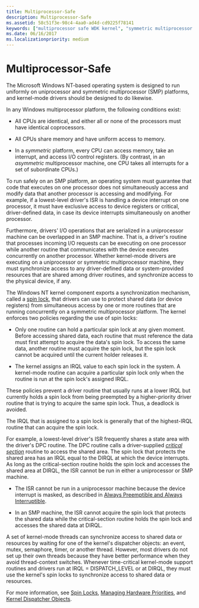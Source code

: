 ```yaml
---
title: Multiprocessor-Safe
description: Multiprocessor-Safe
ms.assetid: 58c51f3e-98c4-4aa0-ad4d-cd9225f78141
keywords: ["multiprocessor safe WDK kernel", "symmetric multiprocessor platforms WDK kernel", "SMP WDK kernel", "spin locks WDK kernel", "synchronization WDK kernel , multiprocessor safe", "symmetric platforms WDK kernel", "locking WDK kernel", "deadlocks WDK kernel", "critical section routines WDK kernel", "shared data protections WDK kernel", "dispatcher objects WDK kernel , multiprocessor safe", "kernel dispatcher objects WDK , multiprocessor safe"]
ms.date: 06/16/2017
ms.localizationpriority: medium
---
```


# Multiprocessor-Safe





The Microsoft Windows NT-based operating system is designed to run uniformly on uniprocessor and symmetric multiprocessor (SMP) platforms, and kernel-mode drivers should be designed to do likewise.

In any Windows multiprocessor platform, the following conditions exist:

-   All CPUs are identical, and either all or none of the processors must have identical coprocessors.

-   All CPUs share memory and have uniform access to memory.

-   In a *symmetric* platform, every CPU can access memory, take an interrupt, and access I/O control registers. (By contrast, in an *asymmetric* multiprocessor machine, one CPU takes all interrupts for a set of subordinate CPUs.)

To run safely on an SMP platform, an operating system must guarantee that code that executes on one processor does not simultaneously access and modify data that another processor is accessing and modifying. For example, if a lowest-level driver's ISR is handling a device interrupt on one processor, it must have exclusive access to device registers or critical, driver-defined data, in case its device interrupts simultaneously on another processor.

Furthermore, drivers' I/O operations that are serialized in a uniprocessor machine can be overlapped in an SMP machine. That is, a driver's routine that processes incoming I/O requests can be executing on one processor while another routine that communicates with the device executes concurrently on another processor. Whether kernel-mode drivers are executing on a uniprocessor or symmetric multiprocessor machine, they must synchronize access to any driver-defined data or system-provided resources that are shared among driver routines, and synchronize access to the physical device, if any.

The Windows NT kernel component exports a synchronization mechanism, called a [spin lock](spin-locks.md), that drivers can use to protect shared data (or device registers) from simultaneous access by one or more routines that are running concurrently on a symmetric multiprocessor platform. The kernel enforces two policies regarding the use of spin locks:

-   Only one routine can hold a particular spin lock at any given moment. Before accessing shared data, each routine that must reference the data must first attempt to acquire the data's spin lock. To access the same data, another routine must acquire the spin lock, but the spin lock cannot be acquired until the current holder releases it.

-   The kernel assigns an IRQL value to each spin lock in the system. A kernel-mode routine can acquire a particular spin lock only when the routine is run at the spin lock's assigned IRQL.

These policies prevent a driver routine that usually runs at a lower IRQL but currently holds a spin lock from being preempted by a higher-priority driver routine that is trying to acquire the same spin lock. Thus, a deadlock is avoided.

The IRQL that is assigned to a spin lock is generally that of the highest-IRQL routine that can acquire the spin lock.

For example, a lowest-level driver's ISR frequently shares a state area with the driver's DPC routine. The DPC routine calls a driver-supplied [*critical section*](https://msdn.microsoft.com/library/windows/hardware/ff556274#wdkgloss-critical-section) routine to access the shared area. The spin lock that protects the shared area has an IRQL equal to the DIRQL at which the device interrupts. As long as the critical-section routine holds the spin lock and accesses the shared area at DIRQL, the ISR cannot be run in either a uniprocessor or SMP machine.

-   The ISR cannot be run in a uniprocessor machine because the device interrupt is masked, as described in [Always Preemptible and Always Interruptible](always-preemptible-and-always-interruptible.md).

-   In an SMP machine, the ISR cannot acquire the spin lock that protects the shared data while the critical-section routine holds the spin lock and accesses the shared data at DIRQL.

A set of kernel-mode threads can synchronize access to shared data or resources by waiting for one of the kernel's dispatcher objects: an event, mutex, semaphore, timer, or another thread. However, most drivers do not set up their own threads because they have better performance when they avoid thread-context switches. Whenever time-critical kernel-mode support routines and drivers run at IRQL = DISPATCH\_LEVEL or at DIRQL, they must use the kernel's spin locks to synchronize access to shared data or resources.

For more information, see [Spin Locks](spin-locks.md), [Managing Hardware Priorities](managing-hardware-priorities.md), and [Kernel Dispatcher Objects](kernel-dispatcher-objects.md).

 

 




